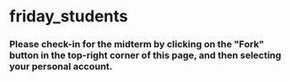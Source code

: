 # friday_students

### Please check-in for the midterm by clicking on the "Fork" button in the top-right corner of this page, and then selecting your personal account.
